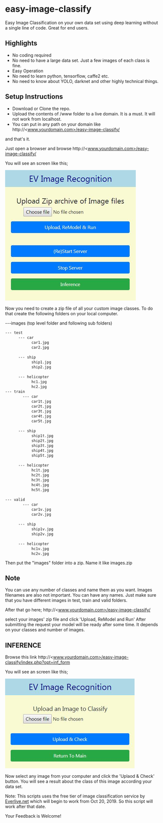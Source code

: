 # easy-image-classify

Easy Image Classification on your own data set using deep learning without a single line of code. Great for end users.

## Highlights
- No coding required
- No need to have a large data set. Just a few images of each class is fine. 
- Easy Operation
- No need to learn python, tensorflow, caffe2 etc. 
- No need to know about YOLO, darknet and other highly technical things.

## Setup Instructions
- Download or Clone the repo.
- Upload the contents of /www folder to a live domain. It is a must. It will not work from localhost.
- You can put in any path on your domain like
http://<www.yourdomain.com>/easy-image-classify/

and that's it.

Just open a browser and browse
http://<www.yourdomain.com>/easy-image-classify/

You will see an screen like this;

![Create Model](https://raw.githubusercontent.com/theprodev/easy-image-classify/master/screenshots/create-model.jpg)

Now you need to create a zip file of all your custom image classes. To do that create the following folders on your local computer.

---images (top level folder and following sub folders)
    
    --- test
          --- car
                car1.jpg
                car2.jpg

          --- ship
                ship1.jpg
                ship2.jpg

          --- helicopter
                hc1.jpg
                hc2.jpg
    --- train
            --- car
                car1t.jpg
                car2t.jpg
                car3t.jpg
                car4t.jpg
                car5t.jpg

          --- ship
                ship1t.jpg
                ship2t.jpg
                ship3t.jpg
                ship4t.jpg
                ship5t.jpg

          --- helicopter
                hc1t.jpg
                hc2t.jpg
                hc3t.jpg
                hc4t.jpg
                hc5t.jpg

    --- valid
            --- car
                car1v.jpg
                car2v.jpg

          --- ship
                ship1v.jpg
                ship2v.jpg

          --- helicopter
                hc1v.jpg
                hc2v.jpg

Then put the "images" folder into a zip. Name it like images.zip

## Note
You can use any number of classes and name them as you want. Images filenames are also not important. You can have any names. Just make sure that you have different images in test, train and valid folders.

After that go here;
http://<www.yourdomain.com>/easy-image-classify/

select your images' zip file and click 'Upload, ReModel and Run'
After submitting the request your model will be ready after some time. It depends on your classes and number of images.

## INFERENCE
Browse this link
http://<www.yourdomain.com>/easy-image-classify/index.php?opt=inf_form

You will see an screen like this;

![Create Model](https://raw.githubusercontent.com/theprodev/easy-image-classify/master/screenshots/inference.jpg)

Now select any image from your computer and click the 'Uplaod & Check' button. You will see a result about the class of this image according your data set.

Note: This scripts uses the free tier of image classification service by [Everlive.net](https://www.everlive.net/artificial-intelligence/25-computer-vision/51-online-image-classification-service.html) which will begin to work from Oct 20, 2019. So this script will work after that date.

Your Feedback is Welcome!



